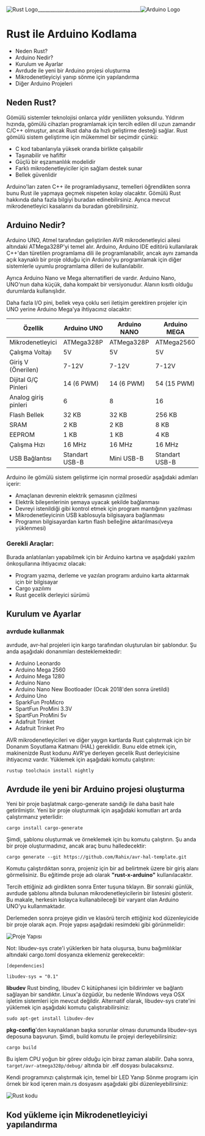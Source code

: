 ![Rust Logo](./images/rust_logo.png)__________________________________________![Arduino Logo](./images/arduino_logo.png)
# Rust ile Arduino Kodlama
  * Neden Rust?
  * Arduino Nedir?
  * Kurulum ve Ayarlar
  * Avrdude ile yeni bir Arduino projesi oluşturma
  * Mikrodenetleyiciyi yanıp sönme için yapılandırma
  * Diğer Arduino Projeleri

## Neden Rust?

Gömülü sistemler teknolojisi onlarca yıldır yenilikten yoksundu. Yıldırım hızında, gömülü cihazları programlamak için tercih edilen dil uzun zamandır C/C++ olmuştur, ancak Rust daha da hızlı geliştirme desteği sağlar. Rust gömülü sistem geliştirme için mükemmel bir seçimdir çünkü: 

* C kod tabanlarıyla yüksek oranda birlikte çalışabilir 
* Taşınabilir ve hafiftir 
* Güçlü bir eşzamanlılık modelidir 
* Farklı mikrodenetleyiciler için sağlam destek sunar 
* Bellek güvenlidir 

Arduino'ları zaten C++ ile programladıysanız, temelleri öğrendikten sonra bunu Rust ile yapmaya geçmek nispeten kolay olacaktır. Gömülü Rust hakkında daha fazla bilgiyi buradan edinebilirsiniz. Ayrıca mevcut mikrodenetleyici kasalarını da buradan görebilirsiniz.


## Arduino Nedir?
Arduino UNO, Atmel tarafından geliştirilen AVR mikrodenetleyici ailesi altındaki ATMega328P'yi temel alır. Arduino, Arduino IDE editörü kullanılarak C++'dan türetilen programlama dili ile programlanabilir, ancak aynı zamanda açık kaynaklı bir proje olduğu için Arduino'yu programlamak için diğer sistemlerle uyumlu programlama dilleri de kullanılabilir. 

Ayrıca Arduino Nano ve Mega alternatifleri de vardır. Arduino Nano, UNO'nun daha küçük, daha kompakt bir versiyonudur. Alanın kısıtlı olduğu durumlarda kullanışlıdır. 

Daha fazla I/O pini, bellek veya çoklu seri iletişim gerektiren projeler için UNO yerine Arduino Mega'ya ihtiyacınız olacaktır:

| Özellik | Arduino UNO | Arduino NANO | Arduino MEGA |
|---------|-------------|--------------|--------------|
| Mikrodenetleyici | ATMega328P | ATMega328P | ATMega2560 |
| Çalışma Voltajı | 5V | 5V | 5V |
| Giriş V (Önerilen) | 7-12V | 7-12V | 7-12V |
| Dijital G/Ç Pinleri | 14 (6 PWM) | 14 (6 PWM) | 54 (15 PWM) |
| Analog giriş pinleri | 6 | 8 | 16 |
| Flash Bellek | 32 KB | 32 KB | 256 KB |
| SRAM | 2 KB | 2 KB | 8 KB |
| EEPROM | 1 KB | 1 KB | 4 KB |
| Çalışma Hızı | 16 MHz | 16 MHz | 16 MHz |
| USB Bağlantısı | Standart USB-B | Mini USB-B | Standart USB-B |

Arduino ile gömülü sistem geliştirme için normal prosedür aşağıdaki adımları içerir:

 * Amaçlanan devrenin elektrik şemasının çizilmesi 
 * Elektrik bileşenlerinin şemaya uyacak şekilde bağlanması 
 * Devreyi istenildiği gibi kontrol etmek için program mantığının yazılması 
 * Mikrodenetleyicinin USB kablosuyla bilgisayara bağlanması 
 * Programın bilgisayardan kartın flash belleğine aktarılması(veya yüklenmesi) 

### Gerekli Araçlar:
Burada anlatılanları yapabilmek için bir Arduino kartına ve aşağıdaki yazılım önkoşullarına ihtiyacınız olacak:

 * Program yazma, derleme ve yazılan programı arduino karta aktarmak için bir bilgisayar
 * Cargo yazılımı
 * Rust gecelik derleyici sürümü

## Kurulum ve Ayarlar

### avrdude kullanmak
 
avrdude, avr-hal projeleri için kargo tarafından oluşturulan bir şablondur. Şu anda aşağıdaki donanımları desteklemektedir:

 * Arduino Leonardo
 * Arduino Mega 2560
 * Arduino Mega 1280
 * Arduino Nano
 * Arduino Nano New Bootloader (Ocak 2018'den sonra üretildi)
 * Arduino Uno
 * SparkFun ProMicro
 * SpartFun ProMini 3.3V
 * SpartFun ProMini 5v
 * Adafruit Trinket
 * Adafruit Trinket Pro

AVR mikrodenetleyicileri ve diğer yaygın kartlarda Rust çalıştırmak için bir Donanım Soyutlama Katmanı (HAL) gereklidir. Bunu elde etmek için, makinenizde Rust kodunu AVR'ye derleyen gecelik Rust derleyicisine ihtiyacınız vardır. Yüklemek için aşağıdaki komutu çalıştırın:

`rustup toolchain install nightly`


## Avrdude ile yeni bir Arduino projesi oluşturma
Yeni bir proje başlatmak cargo-generate sandığı ile daha basit hale getirilmiştir. Yeni bir proje oluşturmak için aşağıdaki komutları art arda çalıştırmanız yeterlidir:

`cargo install cargo-generate`

Şimdi, şablonu oluşturmak ve örneklemek için bu komutu çalıştırın. Şu anda bir proje oluşturmadınız, ancak araç bunu halledecektir:

`cargo generate --git https://github.com/Rahix/avr-hal-template.git`

Komutu çalıştırdıktan sonra, projeniz için bir ad belirtmek üzere bir giriş alanı görmelisiniz. Bu eğitimde proje adı olarak **"rust-x-arduino"** kullanılacaktır. 

Tercih ettiğiniz adı girdikten sonra Enter tuşuna tıklayın. Bir sonraki günlük, avrdude şablonu altında bulunan mikrodenetleyicilerin bir listesini gösterir. Bu makale, herkesin kolayca kullanabileceği bir varyant olan Arduino UNO'yu kullanmaktadır. 

Derlemeden sonra projeye gidin ve klasörü tercih ettiğiniz kod düzenleyicide bir proje olarak açın. Proje yapısı aşağıdaki resimdeki gibi görünmelidir:

![Proje Yapısı](./images/project-structure.png)

Not: libudev-sys crate'i yüklerken bir hata oluşursa, bunu bağımlılıklar altındaki cargo.toml dosyanıza eklemeniz gerekecektir:

`[dependencies]`

`libudev-sys = "0.1"`

**libudev** Rust binding, libudev C kütüphanesi için bildirimler ve bağlantı sağlayan bir sandıktır. Linux'a özgüdür, bu nedenle Windows veya OSX işletim sistemleri için mevcut değildir. Alternatif olarak, libudev-sys crate'ini yüklemek için aşağıdaki komutu çalıştırabilirsiniz:

`sudo apt-get install libudev-dev`

**pkg-config**'den kaynaklanan başka sorunlar olması durumunda libudev-sys deposuna başvurun. Şimdi, build komutu ile projeyi derleyebilirsiniz:

`cargo build`

Bu işlem CPU yoğun bir görev olduğu için biraz zaman alabilir. Daha sonra, `target/avr-atmega328p/debug/` altında bir .elf dosyası bulacaksınız.

Kendi programınızı çalıştırmak için, temel bir LED Yanıp Sönme programı için örnek bir kod içeren main.rs dosyasını aşağıdaki gibi düzenleyebilirsiniz:

![Rust kodu](./images/blink.png)



## Kod yükleme için Mikrodenetleyiciyi yapılandırma
